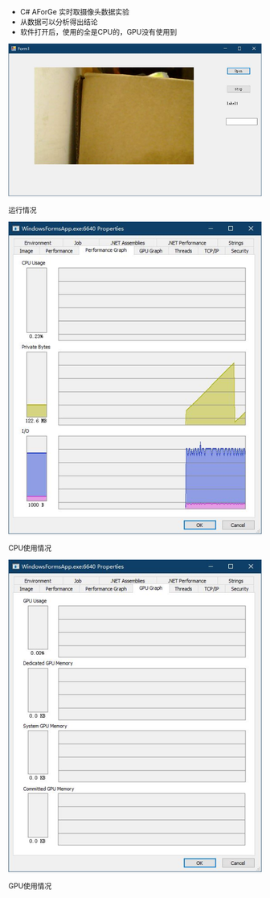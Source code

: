 ﻿- C# AForGe 实时取摄像头数据实验
- 从数据可以分析得出结论
- 软件打开后，使用的全是CPU的，GPU没有使用到

![Image](https://github.com/zhanglongtumi/CameraCsAforge/blob/master/运行情况.JPG)

运行情况

![Image](https://github.com/zhanglongtumi/CameraCsAforge/blob/master/CPU使用情况.JPG)

CPU使用情况

![Image](https://github.com/zhanglongtumi/CameraCsAforge/blob/master/GPU使用情况.JPG)

GPU使用情况
